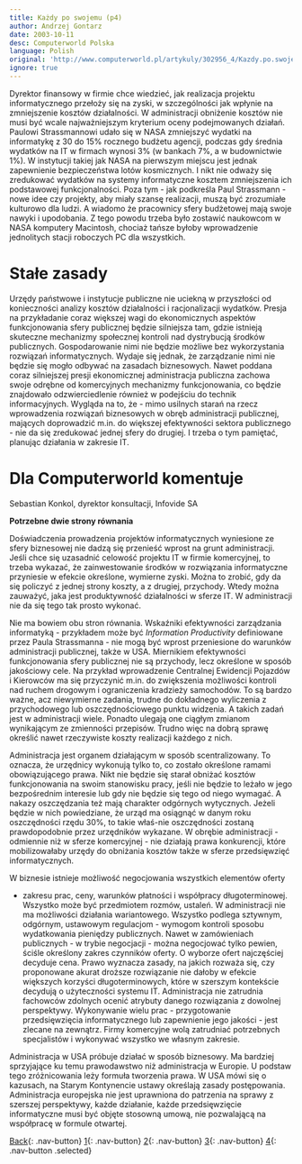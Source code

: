 ```yaml
---
title: Każdy po swojemu (p4)
author: Andrzej Gontarz
date: 2003-10-11
desc: Computerworld Polska
language: Polish
original: 'http://www.computerworld.pl/artykuly/302956_4/Kazdy.po.swojemu.html'
ignore: true
---
```


Dyrektor finansowy w firmie chce wiedzieć, jak realizacja projektu informatycznego przełoży się na zyski, w szczególności jak wpłynie na zmniejszenie kosztów działalności. W administracji obniżenie kosztów nie musi być wcale najważniejszym kryterium oceny podejmowanych działań. Paulowi Strassmannowi udało się w NASA zmniejszyć wydatki na informatykę z 30 do 15% rocznego budżetu agencji, podczas gdy średnia wydatków na IT w firmach wynosi 3% (w bankach 7%, a w budownictwie 1%). W instytucji takiej jak NASA na pierwszym miejscu jest jednak zapewnienie bezpieczeństwa lotów kosmicznych. I nikt nie odważy się zredukować wydatków na systemy informatyczne kosztem zmniejszenia ich podstawowej funkcjonalności. Poza tym - jak podkreśla Paul Strassmann - nowe idee czy projekty, aby miały szansę realizacji, muszą być zrozumiałe kulturowo dla ludzi. A wiadomo że pracownicy sfery budżetowej mają swoje nawyki i upodobania. Z tego powodu trzeba było zostawić naukowcom w NASA komputery Macintosh, chociaż tańsze byłoby wprowadzenie jednolitych stacji roboczych PC dla wszystkich.


# Stałe zasady

Urzędy państwowe i instytucje publiczne nie uciekną w przyszłości od konieczności analizy kosztów działalności i racjonalizacji wydatków. Presja na przykładanie coraz większej wagi do ekonomicznych aspektów funkcjonowania sfery publicznej będzie silniejsza tam, gdzie istnieją skuteczne mechanizmy społecznej kontroli nad dystrybucją środków publicznych. Gospodarowanie nimi nie będzie możliwe bez wykorzystania rozwiązań informatycznych. Wydaje się jednak, że zarządzanie nimi nie będzie się mogło odbywać na zasadach biznesowych. Nawet poddana coraz silniejszej presji ekonomicznej administracja publiczna zachowa swoje odrębne od komercyjnych mechanizmy funkcjonowania, co będzie znajdowało odzwierciedlenie również w podejściu do technik informacyjnych. Wygląda na to, że - mimo usilnych starań na rzecz wprowadzenia rozwiązań biznesowych w obręb administracji publicznej, mających doprowadzić m.in. do większej efektywności sektora publicznego - nie da się zredukować jednej sfery do drugiej. I trzeba o tym pamiętać, planując działania w zakresie IT.


# Dla Computerworld komentuje

Sebastian Konkol, dyrektor konsultacji, Infovide SA

**Potrzebne dwie strony równania**

<img src="http://www.computerworld.pl/grafika/2003/41/4/3.gif" border="0" alt="" align="right" hspace="3" vspace="3">

Doświadczenia prowadzenia projektów informatycznych wyniesione ze sfery biznesowej nie dadzą się przenieść wprost na grunt administracji. Jeśli chce się uzasadnić celowość projektu IT w firmie komercyjnej, to trzeba wykazać, że zainwestowanie środków w rozwiązania informatyczne przyniesie w efekcie określone, wymierne zyski. Można to zrobić, gdy da się policzyć z jednej strony koszty, a z drugiej, przychody. Wtedy można zauważyć, jaka jest produktywność działalności w sferze IT. W administracji nie da się tego tak prosto wykonać.


Nie ma bowiem obu stron równania. Wskaźniki efektywności zarządzania
informatyką - przykładem może być *Information Productivity*
definiowane przez Paula Strassmanna - nie mogą być wprost przeniesione
do warunków administracji publicznej, także w USA. Miernikiem
efektywności funkcjonowania sfery publicznej nie są przychody, lecz
określone w sposób jakościowy cele. Na przykład wprowadzenie
Centralnej Ewidencji Pojazdów i Kierowców ma się przyczynić m.in. do
zwiększenia możliwości kontroli nad ruchem drogowym i ograniczenia
kradzieży samochodów. To są bardzo ważne, acz niewymierne zadania,
trudne do dokładnego wyliczenia z przychodowego lub oszczędnościowego
punktu widzenia. A takich zadań jest w administracji wiele. Ponadto
ulegają one ciągłym zmianom wynikającym ze zmienności
przepisów. Trudno więc na dobrą sprawę określić nawet rzeczywiste
koszty realizacji każdego z nich.


Administracja jest organem działającym w sposób scentralizowany. To
oznacza, że urzędnicy wykonują tylko to, co zostało określone ramami
obowiązującego prawa. Nikt nie będzie się starał obniżać kosztów
funkcjonowania na swoim stanowisku pracy, jeśli nie będzie to leżało w
jego bezpośrednim interesie lub gdy nie będzie się tego od niego
wymagać. A nakazy oszczędzania też mają charakter odgórnych
wytycznych. Jeżeli będzie w nich powiedziane, że urząd ma osiągnąć w
danym roku oszczędności rzędu 30%, to takie właś-nie oszczędności
zostaną prawdopodobnie przez urzędników wykazane. W obrębie
administracji - odmiennie niż w sferze komercyjnej - nie działają
prawa konkurencji, które mobilizowałaby urzędy do obniżania kosztów
także w sferze przedsięwzięć informatycznych.


W biznesie istnieje możliwość negocjowania wszystkich elementów oferty
- zakresu prac, ceny, warunków płatności i współpracy
długoterminowej. Wszystko może być przedmiotem rozmów, ustaleń. W
administracji nie ma możliwości działania wariantowego. Wszystko
podlega sztywnym, odgórnym, ustawowym regulacjom - wymogom kontroli
sposobu wydatkowania pieniędzy publicznych. Nawet w zamówieniach
publicznych - w trybie negocjacji - można negocjować tylko pewien,
ściśle określony zakres czynników oferty. O wyborze ofert najczęściej
decyduje cena. Prawo wyznacza zasady, na jakich rozważa się, czy
proponowane akurat droższe rozwiązanie nie dałoby w efekcie większych
korzyści długoterminowych, które w szerszym kontekście decydują o
użyteczności systemu IT. Administracja nie zatrudnia fachowców
zdolnych ocenić atrybuty danego rozwiązania z dowolnej
perspektywy. Wykonywanie wielu prac - przygotowanie przedsięwzięcia
informatycznego lub zapewnienie jego jakości - jest zlecane na
zewnątrz. Firmy komercyjne wolą zatrudniać potrzebnych specjalistów i
wykonywać wszystko we własnym zakresie.


Administracja w USA próbuje działać w sposób biznesowy. Ma bardziej
sprzyjające ku temu prawodawstwo niż administracja w Europie. U
podstaw tego zróżnicowania leży formuła tworzenia prawa. W USA mówi
się o kazusach, na Starym Kontynencie ustawy określają zasady
postępowania. Administracja europejska nie jest uprawniona do
patrzenia na sprawy z szerszej perspektywy, każde działanie, każde
przedsięwzięcie informatyczne musi być objęte stosowną umową, nie
pozwalającą na współpracę w formule otwartej.


[Back](page3.html){: .nav-button}
[1](page1.html){: .nav-button}
[2](page2.html){: .nav-button}
[3](page3.html){: .nav-button}
[4](page4.html){: .nav-button .selected}

